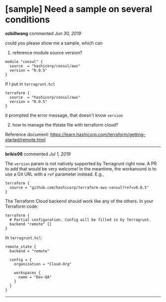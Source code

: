 # [sample] Need a sample on several conditions

**ozbillwang** commented *Jun 30, 2019*

could you please show me a sample, which can

1. reference module source version?

```
module "consul" {
  source  = "hashicorp/consul/aws"
  version = "0.0.5"
}
```

If I put in `terragrunt.hcl`
```
terraform {
  source  = "hashicorp/consul/aws"
  version = "0.0.5"
}
```
it prompted the error message, that doesn't know `version`

2. how to manage the tfstate file with terraform cloud?

Reference document: https://learn.hashicorp.com/terraform/getting-started/remote.html
<br />
***


**brikis98** commented *Jul 1, 2019*

The `version` param is not natively supported by Terragrunt right now. A PR to add that would be very welcome! In the meantime, the workaround is to use a Git URL with a `ref` parameter instead. E.g., 

```hcl
terraform {
  source = "github.com/hashicorp/terraform-aws-consul?ref=v0.0.5"
}
```

The Terraform Cloud backend should work like any of the others. In your Terraform code:

```hcl
terraform {
  # Partial configuration. Config will be filled in by Terragrunt.
  backend "remote" {}
}
```

In `terragrunt.hcl`:

```hcl
remote_state {
  backend = "remote"

  config = {
    organization = "Cloud-Org"

    workspaces {
      name = "Dev-QA"
    }
  }
}
```
***

